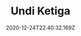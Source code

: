 ---
templateKey: program-post
title: Undi Ketiga
date: "2020-12-24T22:40:32.169Z"
featuredImage: "../assets/undi_ketiga.jpg"
description: Restoring the third vote through Malaysia's first ever digital simulation of a Local Council Election on 12th December - 13th December 2020; featuring candidates, voters and observers from Shah Alam. With Undi Ketiga, we aim to advocate for Local Council members to be elected in order to hold them accountable to the rakyat and maintain transparency in their decision making process. 
url: https://twitter.com/111_initiative
---